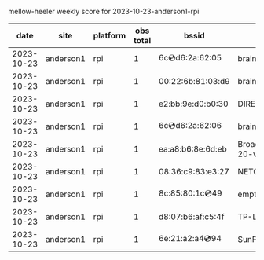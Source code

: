 mellow-heeler weekly score for 2023-10-23-anderson1-rpi

|date|site|platform|obs total|bssid|ssid|
|--|--|--|--|--|--|
|2023-10-23|anderson1|rpi|1|6c:cd:d6:2a:62:05|braingang2_5GEXT|
|2023-10-23|anderson1|rpi|1|00:22:6b:81:03:d9|braingang2|
|2023-10-23|anderson1|rpi|1|e2:bb:9e:d0:b0:30|DIRECT-9ED03030|
|2023-10-23|anderson1|rpi|1|6c:cd:d6:2a:62:06|braingang2_2GEXT|
|2023-10-23|anderson1|rpi|1|ea:a8:b6:8e:6d:eb|BroadbandHamnet-20-v3|
|2023-10-23|anderson1|rpi|1|08:36:c9:83:e3:27|NETGEAR34|
|2023-10-23|anderson1|rpi|1|8c:85:80:1c:cd:49|empty_ssid|
|2023-10-23|anderson1|rpi|1|d8:07:b6:af:c5:4f|TP-Link_C54F|
|2023-10-23|anderson1|rpi|1|6e:21:a2:a4:cd:94|SunPower21450|

